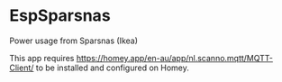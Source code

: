 # EspSparsnas

Power usage from Sparsnas (Ikea)

This app requires https://homey.app/en-au/app/nl.scanno.mqtt/MQTT-Client/ to be installed and configured on Homey.
